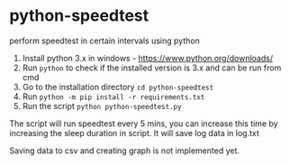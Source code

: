 # python-speedtest
perform speedtest in certain intervals using python


1. Install python 3.x in windows  - https://www.python.org/downloads/
2. Run `python` to check if the installed version is 3.x and can be run from cmd
3. Go to the installation directory `cd python-speedtest`
4. Run `python -m pip install -r requirements.txt`
5. Run the script `python python-speedtest.py`

The script will run speedtest every 5 mins, you can increase this time by increasing the sleep duration in script.
It will save log data in log.txt

Saving data to csv and creating graph is not implemented yet.
